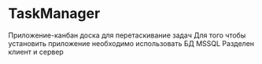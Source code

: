 # TaskManager
Приложение-канбан доска для перетаскивание задач 
Для того чтобы установить приложение необходимо использовать БД MSSQL 
Разделен клиент и сервер 
